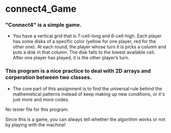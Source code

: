 # connect4_Game
### "Connect4" is a simple game.
 * You have a vertical grid that is 7-cell-long and 6-cell-high. Each player has some disks of a specific color (yellow for one player, red for the other one). At each round, the player whose turn it is picks a column and puts a disk in that column. The disk falls to the lowest available cell. After one player has played, it is the other player’s turn.

### This program is a nice practice to deal with 2D arrays and corperation between two classes. 
  * The core part of this assignment is to find the universal rule behind the mathemetical patterns instead of keep making up new conditions, or it's just more and more codes. 
  
No tester file for this program. 

Since this is a game, you can always tell whether the algorithm works or not by playing with the machine!

